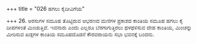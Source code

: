 +++
title = "026 ಹಗಲು ಕೈದೀವಿಗೆಯ"

+++
26.  ಅರಸುಗಳ ಸಮೂಹ ತೊಟ್ಟಿರುವ ಆಭರಣದ ಮಣಿಗಳ ಪ್ರಕಾಶದ ಕಾಂತಿಯ ಸಮೂಹ ಹಗಲು ಕೈ ದೀಪಗಳಂತೆ ಮಿಂಚುತ್ತಿವೆ. ಇವನಾರು ಎಂದು ಎಲ್ಲರೂ ಬೆರಗಾಗುತ್ತಿರಲು  ಥಳಥಳಿಸುವ ದೇಹ ಕಾಂತಿಯ, ಮಿಂಚನ್ನು ಮೀರಿಸುವ ಖಡ್ಗಗಳ ಕಾಂತಿಯ ಸಮೂಹದೊಡನೆ ಕೌರವರಾಯನು ಸಭಾ ಭವನಕ್ಕೆ ಬಂದನು.